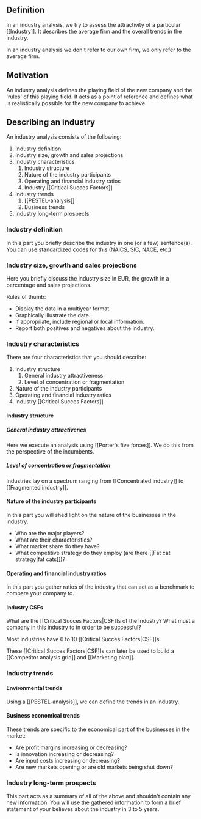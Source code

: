 ## Definition
In an industry analysis, we try to assess the attractivity of a particular [[Industry]]. It describes the average firm and the overall trends in the industry.

In an industry analysis we don't refer to our own firm, we only refer to the average firm.
## Motivation
An industry analysis defines the playing field of the new company and the 'rules' of this playing field. It acts as a point of reference and defines what is realistically possible for the new company to achieve.
## Describing an industry
An industry analysis consists of the following:
1. Industry definition
2. Industry size, growth and sales projections
3. Industry characteristics
	1. Industry structure
	2. Nature of the industry participants
	3. Operating and financial industry ratios
	4. Industry [[Critical Succes Factors]]
4. Industry trends
	1. [[PESTEL-analysis]] 
	2. Business trends
5. Industry long-term prospects
### Industry definition
In this part you briefly describe the industry in one (or a few) sentence(s). You can use standardized codes for this (NAICS, SIC, NACE, etc.)
### Industry size, growth and sales projections
Here you briefly discuss the industry size in EUR, the growth in a percentage and sales projections.

Rules of thumb:
- Display the data in a multiyear format.
- Graphically illustrate the data.
- If appropriate, include regional or local information.
- Report both positives and negatives about the industry.
### Industry characteristics
There are four characteristics that you should describe:
1. Industry structure
	1. General industry attractiveness
	2. Level of concentration or fragmentation
2. Nature of the industry participants
3. Operating and financial industry ratios
4. Industry [[Critical Succes Factors]]
#### Industry structure
##### General industry attractivenes
Here we execute an analysis using [[Porter's five forces]]. We do this from the perspective of the incumbents.
##### Level of concentration or fragmentation
Industries lay on a spectrum ranging from [[Concentrated industry]] to [[Fragmented industry]].
#### Nature of the industry participants
In this part you will shed light on the nature of the businesses in the industry.
- Who are the major players?
- What are their characteristics?
- What market share do they have?
- What competitive strategy do they employ (are there [[Fat cat strategy|fat cats]])?
#### Operating and financial industry ratios
In this part you gather ratios of the industry that can act as a benchmark to compare your company to.
#### Industry CSFs
What are the [[Critical Succes Factors|CSF]]s of the industry? What must a company in this industry to in order to be successful?

Most industries have 6 to 10 [[Critical Succes Factors|CSF]]s.

These [[Critical Succes Factors|CSF]]s can later be used to build a [[Competitor analysis grid]] and [[Marketing plan]].
### Industry trends
#### Environmental trends
Using a [[PESTEL-analysis]], we can define the trends in an industry.
#### Business economical trends
These trends are specific to the economical part of the businesses in the market:
- Are profit margins increasing or decreasing?
- Is innovation increasing or decreasing?
- Are input costs increasing or decreasing?
- Are new markets opening or are old markets being shut down?
### Industry long-term prospects
This part acts as a summary of all of the above and shouldn't contain any new information. You will use the gathered information to form a brief statement of your believes about the industry in 3 to 5 years.